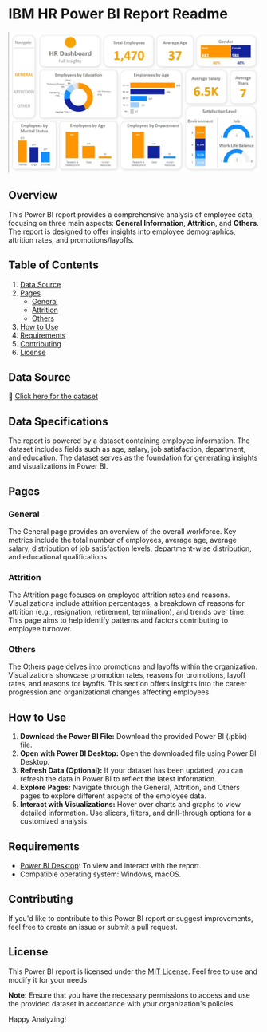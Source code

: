 # IBM HR Power BI Report Readme

![text_image](report_img.JPG)

## Overview

This Power BI report provides a comprehensive analysis of employee data, focusing on three main aspects: **General Information**, **Attrition**, and **Others**. The report is designed to offer insights into employee demographics, attrition rates, and promotions/layoffs.

## Table of Contents

1. [Data Source](#data-source)
2. [Pages](#pages)
   - [General](#general)
   - [Attrition](#attrition)
   - [Others](#others)
3. [How to Use](#how-to-use)
4. [Requirements](#requirements)
5. [Contributing](#contributing)
6. [License](#license)

## Data Source

🔗 [Click here for the dataset](https://www.kaggle.com/datasets/pavansubhasht/ibm-hr-analytics-attrition-dataset)

## Data Specifications

The report is powered by a dataset containing employee information. The dataset includes fields such as age, salary, job satisfaction, department, and education. The dataset serves as the foundation for generating insights and visualizations in Power BI.

## Pages

### General

The General page provides an overview of the overall workforce. Key metrics include the total number of employees, average age, average salary, distribution of job satisfaction levels, department-wise distribution, and educational qualifications.

### Attrition

The Attrition page focuses on employee attrition rates and reasons. Visualizations include attrition percentages, a breakdown of reasons for attrition (e.g., resignation, retirement, termination), and trends over time. This page aims to help identify patterns and factors contributing to employee turnover.

### Others

The Others page delves into promotions and layoffs within the organization. Visualizations showcase promotion rates, reasons for promotions, layoff rates, and reasons for layoffs. This section offers insights into the career progression and organizational changes affecting employees.

## How to Use

1. **Download the Power BI File:** Download the provided Power BI (.pbix) file.
2. **Open with Power BI Desktop:** Open the downloaded file using Power BI Desktop.
3. **Refresh Data (Optional):** If your dataset has been updated, you can refresh the data in Power BI to reflect the latest information.
4. **Explore Pages:** Navigate through the General, Attrition, and Others pages to explore different aspects of the employee data.
5. **Interact with Visualizations:** Hover over charts and graphs to view detailed information. Use slicers, filters, and drill-through options for a customized analysis.

## Requirements

- [Power BI Desktop](https://powerbi.microsoft.com/desktop/): To view and interact with the report.
- Compatible operating system: Windows, macOS.

## Contributing

If you'd like to contribute to this Power BI report or suggest improvements, feel free to create an issue or submit a pull request.

## License

This Power BI report is licensed under the [MIT License](LICENSE.md). Feel free to use and modify it for your needs.

**Note:** Ensure that you have the necessary permissions to access and use the provided dataset in accordance with your organization's policies.

Happy Analyzing!
